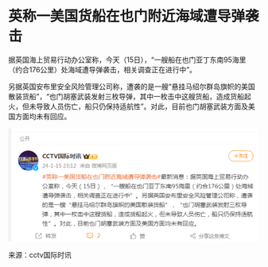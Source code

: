 # 英称一美国货船在也门附近海域遭导弹袭击

据英国海上贸易行动办公室称，今天（15日），“一艘船在也门亚丁东南95海里（约合176公里）处海域遭导弹袭击，相关调查正在进行中”。

另据英国安布里安全风险管理公司称，遭袭的是一艘“悬挂马绍尔群岛旗帜的美国散装货船”，“也门胡塞武装发射三枚导弹，其中一枚击中这艘货船，造成货船起火，但未导致人员伤亡，船只仍保持适航性”。对此，目前也门胡塞武装方面及美国方面均未有回应。

![8b7f00fc28de2b3274cc41caccc6b236.jpg](https://raw.githubusercontent.com/qqhsx/qqnews_image/main/2024/01/15/英称一美国货船在也门附近海域遭导弹袭击/8b7f00fc28de2b3274cc41caccc6b236.jpg)

来源：cctv国际时讯

